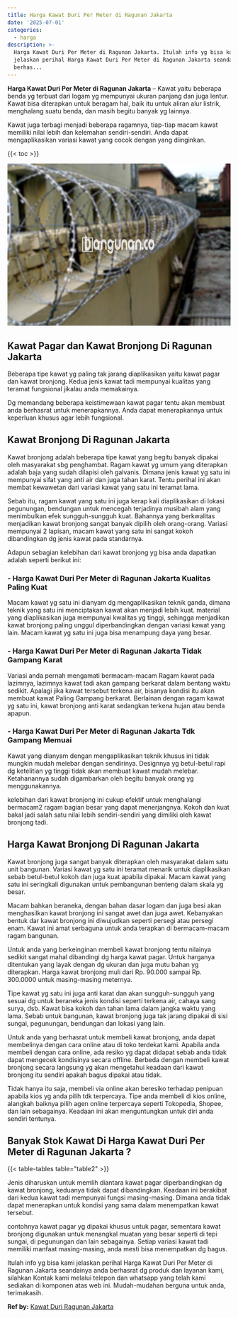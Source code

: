 ```yaml
---
title: Harga Kawat Duri Per Meter di Ragunan Jakarta
date: '2025-07-01'
categories:
  - harga
description: >-
  Harga Kawat Duri Per Meter di Ragunan Jakarta. Itulah info yg bisa kami
  jelaskan perihal Harga Kawat Duri Per Meter di Ragunan Jakarta seandainya anda
  berhas...
---
```


**Harga Kawat Duri Per Meter di Ragunan Jakarta** – Kawat yaitu beberapa benda yg terbuat dari logam yg mempunyai ukuran panjang dan juga lentur. Kawat bisa diterapkan untuk beragam hal, baik itu untuk aliran alur listrik, menghalang suatu benda, dan masih begitu banyak yg lainnya.

Kawat juga terbagi menjadi beberapa ragamnya, tiap-tiap macam kawat memiliki nilai lebih dan kelemahan sendiri-sendiri. Anda dapat mengaplikasikan variasi kawat yang cocok dengan yang diinginkan.

{{< toc >}}

![Harga Kawat Duri Per Meter di Ragunan Jakarta](/images/jual-kawat-murah49.png)

## Kawat Pagar dan Kawat Bronjong Di Ragunan Jakarta

Beberapa tipe kawat yg paling tak jarang diaplikasikan yaitu kawat pagar dan kawat bronjong. Kedua jenis kawat tadi mempunyai kualitas yang teramat fungsional jikalau anda memakainya.

Dg memandang beberapa keistimewaan kawat pagar tentu akan membuat anda berhasrat untuk menerapkannya. Anda dapat menerapkannya untuk keperluan khusus agar lebih fungsional.

## Kawat Bronjong Di Ragunan Jakarta

Kawat bronjong adalah beberapa tipe kawat yang begitu banyak dipakai oleh masyarakat sbg penghambat. Ragam kawat yg umum yang diterapkan adalah baja yang sudah dilapisi oleh galvanis. Dimana jenis kawat yg satu ini mempunyai sifat yang anti air dan juga tahan karat. Tentu perihal ini akan membat kewawetan dari variasi kawat yang satu ini teramat lama.

Sebab itu, ragam kawat yang satu ini juga kerap kali diaplikasikan di lokasi pegunungan, bendungan untuk mencegah terjadinya musibah alam yang menimbulkan efek sungguh-sungguh kuat. Bahannya yang berkwalitas menjadikan kawat bronjong sangat banyak dipilih oleh orang-orang. Variasi mempunyai 2 lapisan, macam kawat yang satu ini sangat kokoh dibandingkan dg jenis kawat pada standarnya.

Adapun sebagian kelebihan dari kawat bronjong yg bisa anda dapatkan adalah seperti berikut ini:

### \- Harga Kawat Duri Per Meter di Ragunan Jakarta Kualitas Paling Kuat

Macam kawat yg satu ini dianyam dg mengaplikasikan teknik ganda, dimana teknik yang satu ini menciptakan kawat akan menjadi lebih kuat. material yang diaplikasikan juga mempunyai kwalitas yg tinggi, sehingga menjadikan kawat bronjong paling unggul diperbandingkan dengan variasi kawat yang lain. Macam kawat yg satu ini juga bisa menampung daya yang besar.

### \- Harga Kawat Duri Per Meter di Ragunan Jakarta Tidak Gampang Karat

Variasi anda pernah mengamati bermacam-macam Ragam kawat pada lazimnya, lazimnya kawat tadi akan gampang berkarat dalam bentang waktu sedikit. Apalagi jika kawat tersebut terkena air, bisanya kondisi itu akan membuat kawat Paling Gampang berkarat. Berlainan dengan ragam kawat yg satu ini, kawat bronjong anti karat sedangkan terkena hujan atau benda apapun.

### \- Harga Kawat Duri Per Meter di Ragunan Jakarta Tdk Gampang Memuai

Kawat yang dianyam dengan mengaplikasikan teknik khusus ini tidak mungkin mudah melebar dengan sendirinya. Designnya yg betul-betul rapi dg ketelitian yg tinggi tidak akan membuat kawat mudah melebar. Ketahanannya sudah digambarkan oleh begitu banyak orang yg menggunakannya.

kelebihan dari kawat bronjong ini cukup efektif untuk menghalangi bermacam2 ragam bagian besar yang dapat menerjangnya. Kokoh dan kuat bakal jadi salah satu nilai lebih sendiri-sendiri yang dimiliki oleh kawat bronjong tadi.

## Harga Kawat Bronjong Di Ragunan Jakarta

Kawat bronjong juga sangat banyak diterapkan oleh masyarakat dalam satu unit bangunan. Variasi kawat yg satu ini teramat menarik untuk diaplikasikan sebab betul-betul kokoh dan juga kuat apabila dipakai. Macam kawat yang satu ini seringkali digunakan untuk pembangunan benteng dalam skala yg besar.

Macam bahkan beraneka, dengan bahan dasar logam dan juga besi akan menghasilkan kawat bronjong ini sangat awet dan juga awet. Kebanyakan bentuk dar kawat bronjong ini diwujudkan seperti persegi atau persegi enam. Kawat ini amat serbaguna untuk anda terapkan di bermacam-macam ragam bangunan.

Untuk anda yang berkeinginan membeli kawat bronjong tentu nilainya sedikit sangat mahal dibandingi dg harga kawat pagar. Untuk harganya ditentukan yang layak dengan dg ukuran dan juga mutu bahan yg diterapkan. Harga kawat bronjong muli dari Rp. 90.000 sampai Rp. 300.0000 untuk masing-masing meternya.

Tipe kawat yg satu ini juga anti karat dan akan sungguh-sungguh yang sesuai dg untuk beraneka jenis kondisi seperti terkena air, cahaya sang surya, dsb. Kawat bisa kokoh dan tahan lama dalam jangka waktu yang lama. Sebab untuk bangunan, kawat bronjong juga tak jarang dipakai di sisi sungai, pegunungan, bendungan dan lokasi yang lain.

Untuk anda yang berhasrat untuk membeli kawat bronjong, anda dapat membelinya dengan cara online atau di toko terdekat kami. Apabila anda membeli dengan cara online, ada resiko yg dapat didapat sebab anda tidak dapat mengecek kondisinya secara offline. Berbeda dengan membeli kawat bronjong secara langsung yg akan mengetahui keadaan dari kawat bronjong itu sendiri apakah bagus dipakai atau tidak.

Tidak hanya itu saja, membeli via online akan beresiko terhadap penipuan apabila kios yg anda pilih tdk terpercaya. Tipe anda membeli di kios online, alangkah baiknya pilih agen online terpercaya seperti Tokopedia, Shopee, dan lain sebagainya. Keadaan ini akan menguntungkan untuk diri anda sendiri tentunya.

## Banyak Stok Kawat Di Harga Kawat Duri Per Meter di Ragunan Jakarta ?

{{< table-tables table="table2" >}}

Jenis diharuskan untuk memlih diantara kawat pagar diperbandingkan dg kawat bronjong, keduanya tidak dapat dibandingkan. Keadaan ini berakibat dari kedua kawat tadi mempunyai fungsi masing-masing. Dimana anda tidak dapat menerapkan untuk kondisi yang sama dalam menempatkan kawat tersebut.

contohnya kawat pagar yg dipakai khusus untuk pagar, sementara kawat bronjong digunakan untuk menangkal muatan yang besar seperti di tepi sungai, di pegunungan dan lain sebagainya. Setiap variasi kawat tadi memiliki manfaat masing-masing, anda mesti bisa menempatkan dg bagus.

Itulah info yg bisa kami jelaskan perihal Harga Kawat Duri Per Meter di Ragunan Jakarta seandainya anda berhasrat dg produk dan layanan kami, silahkan Kontak kami melalui telepon dan whatsapp yang telah kami sediakan di komponen atas web ini. Mudah-mudahan berguna untuk anda, terimakasih.

**Ref by:** [Kawat Duri Ragunan Jakarta](https://id.wikipedia.org/wiki/Kawat)
